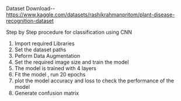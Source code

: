 Dataset Download--
https://www.kaggle.com/datasets/rashikrahmanpritom/plant-disease-recognition-dataset

Step by Step procedure for classification using CNN
1. Import required Libraries
2. Set the dataset paths
3. Peform Data Augmentation
4. Set the required image size and train the model
5. The model is trained with 4 layers
6. Fit the model , run 20 epochs
7. plot the model accuracy and loss to check the performance of the model
8. Generate confusion matrix
